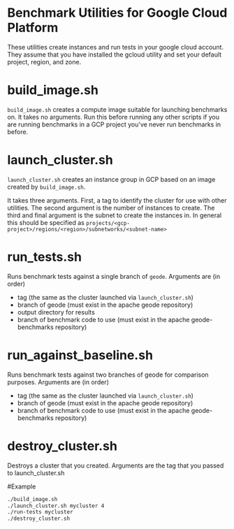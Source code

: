 # Benchmark Utilities for Google Cloud Platform


These utilities create instances and run tests in your google cloud account. They assume that
you have installed the gcloud utility and set your default project, region, and zone.

# build_image.sh
`build_image.sh` creates a compute image suitable for launching benchmarks on. It takes no 
arguments. Run this before running any other scripts if you are running benchmarks in a GCP project 
you've never run benchmarks in before.

# launch_cluster.sh
`launch_cluster.sh` creates an instance group in GCP based on an image created by `build_image.sh`.

It takes three arguments. First, a tag to identify the cluster for use with other utilities. The
second argument is the number of instances to create. The third and final argument is the subnet to
create the instances in. In general this should be specified as 
`projects/<gcp-project>/regions/<region>/subnetworks/<subnet-name>`

# run_tests.sh
Runs benchmark tests against a single branch of `geode`. Arguments are (in order)

* tag (the same as the cluster launched via `launch_cluster.sh`)
* branch of geode (must exist in the apache geode repository)
* output directory for results
* branch of benchmark code to use (must exist in the apache geode-benchmarks repository)

# run_against_baseline.sh
Runs benchmark tests against two branches of geode for comparison purposes. Arguments are (in order)

* tag (the same as the cluster launched via `launch_cluster.sh`)
* branch of geode (must exist in the apache geode repository)
* branch of benchmark code to use (must exist in the apache geode-benchmarks repository)


# destroy_cluster.sh
Destroys a cluster that you created. Arguments are the tag that you passed to launch_cluster.sh

#Example
```bash
./build_image.sh
./launch_cluster.sh mycluster 4
./run-tests mycluster
./destroy_cluster.sh
```